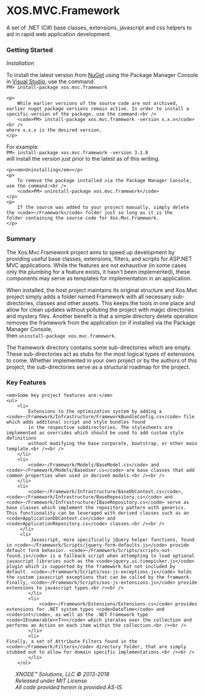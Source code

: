 <h1>XOS.MVC.Framework</h1>

<p>
	A set of .NET (C#) base classes, extensions, javascript and css helpers to aid in rapid web application development.
</p>

<div id="getting-started">
	<h3>Getting Started</h3>
	<p><em>Installation</em></p>
	<p>
		To install the latest version from <a href="https://www.nuget.org/packages/XOS.MVC.Framework/" target="_blank">NuGet</a> using 					the Package Manager Console in <a href="https://www.visualstudio.com/" target="_blank">Visual Studio</a>, use the command:<br />
		<code>PM> install-package xos.mvc.framework</code>
 	</p>
	
	<p>
		While earlier versions of the source code are not archived, earlier nuget package versions remain active. In order to install a 				specific version of the package, use the command:<br />
		<code>PM> install-package xos.mvc.framework -version x.x.x</code><br />
  	where x.x.x is the desired version.
	</p>
  <p>
		For example:<br />
  	<code>PM> install-package xos.mvc.framework -version 3.1.0</code><br />
  	will install the version just prior to the latest as of this writing.
	</p>
 
	<p><em>Uninstalling</em></p>
	<p>
		To remove the package installed via the Package Manager Console, use the command:<br />
		<code>PM> uninstall-package xos.mvc.framework</code>
	</p>
	<p>
		If the source was added to your project manually, simply delete the <code>~/Framework</code> folder just so long as it is the 					folder containing the source code for Xos.Mvc.Framework.
	</p>
</div>
<div id="summary">
	<h3>Summary</h3>
	<p>
		The Xos.Mvc.Framework project aims to speed up development by providing useful base classes, extensions, filters, and scripts for 			ASP.NET MVC applications. While the features are not exhaustive (in some cases only the plumbing for a feature exists, it hasn't 				been implemented), these components may serve as templates for implementation in an application.
	</p>
	<p>
		When installed, the host project maintains its original structure and Xos.Mvc project simply adds a folder named Framework with all 		necessary sub-directories, classes and other assets. This keeps the tools in one place and allow for clean updates without 							polluting the project with magic directories and mystery files. Another benefit is that a simple directory delete operation removes 		the framework from the application (or if installed via the Package Manager Console,<br />
		then <code>uninstall-package xos.mvc.framework</code>.
	</p>
	<p>
		The framework directory contains some sub-directories which are empty. These sub-directories act as stubs for the most logical 					types of extensions to come. Whether implemented in your own project or by the authors of this project, the sub-directories serve 			as a structural roadmap for the project.
	</p>
</div>

<div id="key-features">
	<h3>Key Features</h3>

	<em>Some key project features are:</em>
	<ul>
		<li>
			Extensions to the optimization system by adding a <code>~/Framework/Infrastructure/FrameworkBundleConfig.cs</code> file which adds additonal script and style bundles found
			in the respective subdirectories. The stylesheets are implemented as overrides which should be used to add custom style definitions
			without modifying the base corporate, bootstrap, or other main template.<br /><br />
		</li>
		<li>
			<code>~/Framework/Models/BaseModel.cs</code> and <code>~/Framework/Models/BaseUser.cs</code> are base classes that add common properties when used in derived models.<br /><br />
		</li>
		<li>
			<code>~/Framework/Infrastructure/BaseDbContext.cs</code>, <code>~/Framework/Infrastructure/BaseRepository.cs</code> and <code>~/Framework/Infrastructure/IBaseRepository.cs</code> serve as base classes which implement the repository pattern with generics. This functionality can be leveraged with derived classes such as an <code>ApplicationDbContext.cs</code> and <code>ApplicationRepository.cs</code> classes.<br /><br />
		 </li>
		 <li>
			 Javascript, more specifically jQuery helper functions, found in <code>~/Framework/Scripts/jquery-form-defaults.js</code> provide default form behavior. <code>~/Framework/Scripts/scripts-not-found.js</code> is a fallback script when attempting to load optional javascript libraries such as the <code>jquery.ui.timepicker.js</code> plugin which is supported by the framework but not included by default. <code>~/Framework/Scripts/xos-js-exceptions.js</code> holds the custom javascript exceptions that can be called by the framwork. Finally, <code>~/Framework/Scripts/xos-js-extensions.js</code> provide extensions to javascript types.<br /><br />
			</li>
			<li>
				<code>~/Framework/Extensions/Extensions.cs</code> provides extensions for .NET system types <code>DateTime</code> and <code>int</code>, as well as the .NET Framework type <code>IEnumerable<<T>></code> which iterates over the collection and performs an Action on each item within the collection.<br /><br />
			</li>
			<li>
	Finally, a set of Attribute Filters found in the <code>~/Framework/Filters</code> directory folder, that are simply stubbed out to allow for domain specific implementations.<br /><br />
			</li>
		</ul>
</div>

<div id="copyright">
	<address>
		<ul style="list-style:none;">
			<li>XNODE&trade; Solutions, LLC &copy; 2013-2018</li>
			<li>Released under MIT License</li>
			<li>All code provided herein is provided AS-IS.</li>
		</ul>
	</address>
</div>
